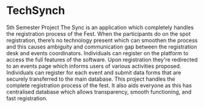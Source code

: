 # TechSynch
5th Semester Project
The Sync is an application which completely handles the registration process of the Fest. When the participants do on the spot registration, there’s no technology present which can smoothen the process and this causes ambiguity and communication gap between the registration desk and events coordinators.
Individuals can register on the platform to access the full features of the software. Upon registration they're redirected to an events page which informs users of various activities proposed. Individuals can register for each event and submit data forms that are securely transferred to the main database.
This project handles the complete registration process of the fest. It also aids everyone as this has centralised database which allows transparency, smooth functioning, and fast registration.
